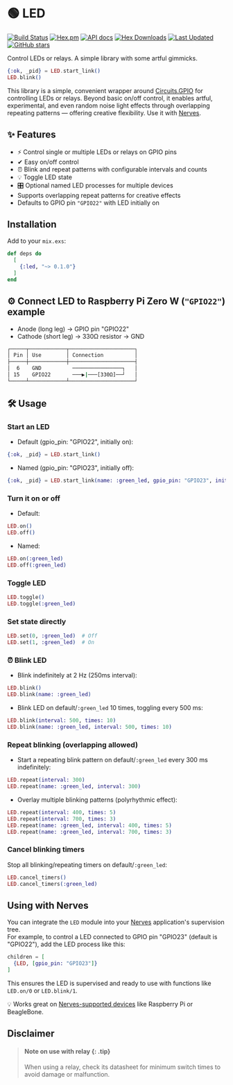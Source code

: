 # 🟢 LED 

[![Build Status](https://github.com/alexisruccius/led/workflows/CI/badge.svg)](https://github.com/alexisruccius/led/actions/workflows/CI.yml)
[![Hex.pm](https://img.shields.io/hexpm/v/led.svg)](https://hex.pm/packages/led)
[![API docs](https://img.shields.io/hexpm/v/led.svg?label=hexdocs "API docs")](https://hexdocs.pm/led)
[![Hex Downloads](https://img.shields.io/hexpm/dt/led)](https://hex.pm/packages/led)
[![Last Updated](https://img.shields.io/github/last-commit/alexisruccius/led.svg)](https://github.com/alexisruccius/led/commits/master)
[![GitHub stars](https://img.shields.io/github/stars/alexisruccius/led.svg)](https://github.com/alexisruccius/led/stargazers)

Control LEDs or relays. A simple library with some artful gimmicks.

```elixir
{:ok, _pid} = LED.start_link()
LED.blink()
```

This library is a simple, convenient wrapper around [Circuits.GPIO](https://hexdocs.pm/circuits_gpio/)
for controlling LEDs or relays. Beyond basic on/off control, it enables artful, experimental,
and even random noise light effects through overlapping repeating patterns — offering creative flexibility.
Use it with [Nerves](#using-with-nerves).

## ✨ Features

- ⚡ Control single or multiple LEDs or relays on GPIO pins
- ✔ Easy on/off control
- ⏰ Blink and repeat patterns with configurable intervals and counts
- 💡 Toggle LED state
- 🎛️ Optional named LED processes for multiple devices
- Supports overlapping repeat patterns for creative effects
- Defaults to GPIO pin `"GPIO22"` with LED initially on

## Installation

Add to your `mix.exs`:

```elixir
def deps do
  [
    {:led, "~> 0.1.0"}
  ]
end
```

## ⚙️ Connect LED to Raspberry Pi Zero W (`"GPIO22"`) example

- Anode (long leg) → GPIO pin "GPIO22"
- Cathode (short leg) → 330Ω resistor → GND

```bash
┌─────┬────────────┬─────────────────────┐
│ Pin │ Use        │ Connection          │
├─────┼────────────┼─────────────────────┤
│  6    GND          ────────────────┐   │
│ 15    GPIO22       ───▶|───[330Ω]──┘   │
└─────┴────────────┴─────────────────────┘
```

## 🛠 Usage

### Start an LED

* Default (gpio_pin: "GPIO22", initially on):

```elixir
{:ok, _pid} = LED.start_link()
```

* Named (gpio_pin: "GPIO23", initially off):

```elixir
{:ok, _pid} = LED.start_link(name: :green_led, gpio_pin: "GPIO23", initial_value: 0)
```

### Turn it on or off

* Default:

```elixir
LED.on()
LED.off()
```
* Named:

```elixir
LED.on(:green_led)
LED.off(:green_led)
```

### Toggle LED

```elixir
LED.toggle()
LED.toggle(:green_led)
```

### Set state directly

```elixir
LED.set(0, :green_led)  # Off
LED.set(1, :green_led)  # On
```
### ⏰ Blink LED

* Blink indefinitely at 2 Hz (250ms interval):

```elixir
LED.blink()
LED.blink(name: :green_led)
```

* Blink LED on default/`:green_led` 10 times, toggling every 500 ms:

```elixir
LED.blink(interval: 500, times: 10)
LED.blink(name: :green_led, interval: 500, times: 10)
```

### Repeat blinking (overlapping allowed)

* Start a repeating blink pattern on default/`:green_led` every 300 ms indefinitely:

```elixir
LED.repeat(interval: 300)
LED.repeat(name: :green_led, interval: 300)
```
* Overlay multiple blinking patterns (polyrhythmic effect):

```elixir
LED.repeat(interval: 400, times: 5)
LED.repeat(interval: 700, times: 3)
LED.repeat(name: :green_led, interval: 400, times: 5)
LED.repeat(name: :green_led, interval: 700, times: 3)
```
### Cancel blinking timers

Stop all blinking/repeating timers on default/`:green_led`:

```elixir
LED.cancel_timers()
LED.cancel_timers(:green_led)
```

## Using with Nerves

You can integrate the `LED` module into your [Nerves](https://hexdocs.pm/nerves/getting-started.html) application's supervision tree.  
For example, to control a LED connected to GPIO pin "GPIO23" (default is "GPIO22"), add the LED process like this:

```elixir
children = [
  {LED, [gpio_pin: "GPIO23"]}
]
```

This ensures the LED is supervised and ready to use with functions like `LED.on/0` or `LED.blink/1`.

💡 Works great on [Nerves-supported devices](https://hexdocs.pm/nerves/supported-targets.html) like Raspberry Pi or BeagleBone.

## Disclaimer

  > #### Note on use with relay {: .tip}
  > When using a relay, check its datasheet
  > for minimum switch times to avoid damage or malfunction.

